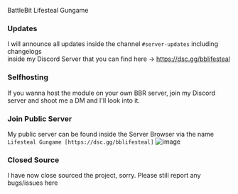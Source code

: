 BattleBit Lifesteal Gungame

### Updates
I will announce all updates inside the channel `#server-updates` including changelogs<br>inside my Discord Server that you can find here -> https://dsc.gg/bblifesteal

### Selfhosting
If you wanna host the module on your own BBR server, join my Discord server and shoot me a DM and I'll look into it.

### Join Public Server
My public server can be found inside the Server Browser via the name<br>`Lifesteal Gungame [https://dsc.gg/bblifesteal]`
![image](https://github.com/DasIschBims/BattleBitLifeSteal/assets/46683337/8062fc17-ecf5-4ad1-8c82-0ea47cb449c7)

### Closed Source

I have now close sourced the project, sorry. Please still report any bugs/issues here
